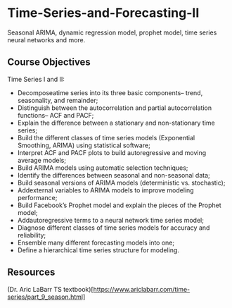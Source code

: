 # Time-Series-and-Forecasting-II
Seasonal ARIMA, dynamic regression model, prophet model, time series neural networks and more.

## Course Objectives
Time Series I and II: 
- Decomposeatime series into its three basic components– trend, seasonality, and remainder; 
- Distinguish between the autocorrelation and partial autocorrelation functions– ACF and PACF;
- Explain the difference between a stationary and non-stationary time series;
- Build the different classes of time series models (Exponential Smoothing, ARIMA) using statistical software;
- Interpret ACF and PACF plots to build autoregressive and moving average models;
- Build ARIMA models using automatic selection techniques;
- Identify the differences between seasonal and non-seasonal data;
- Build seasonal versions of ARIMA models (deterministic vs. stochastic);
- Addexternal variables to ARIMA models to improve modeling performance;
- Build Facebook’s Prophet model and explain the pieces of the Prophet model;
- Addautoregressive terms to a neural network time series model;
- Diagnose different classes of time series models for accuracy and reliability;
- Ensemble many different forecasting models into one;
- Define a hierarchical time series structure for modeling.

## Resources
(Dr. Aric LaBarr TS textbook)[https://www.ariclabarr.com/time-series/part_9_season.html]
